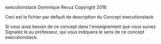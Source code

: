 executionstack
Dominique Revuz Copyright 2016

Ceci est le fichier par default de description du Concept executionstack

Si vous avez besoin de ce concept dans l'enseignement que vous suivez
 Signalez le au professeur, qui vous indiquera le sens de ce concept executionstack.
